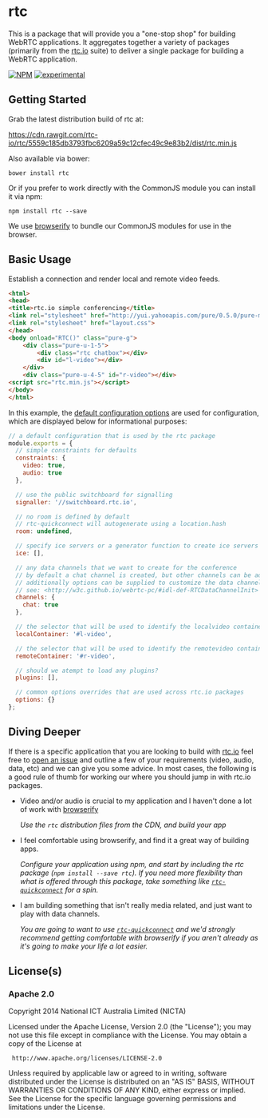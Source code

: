 # rtc

This is a package that will provide you a "one-stop shop" for building WebRTC applications.  It aggregates together a variety of packages (primarily from the [rtc.io](https://github.com/rtc-io) suite) to deliver a single package for building a WebRTC application.


[![NPM](https://nodei.co/npm/rtc.png)](https://nodei.co/npm/rtc/)
[![experimental](https://img.shields.io/badge/stability-experimental-red.svg)](https://github.com/dominictarr/stability#experimental)

## Getting Started

Grab the latest distribution build of rtc at:

https://cdn.rawgit.com/rtc-io/rtc/5559c185db3793fbc6209a59c12cfec49c9e83b2/dist/rtc.min.js

Also available via bower:

  ```
  bower install rtc
  ```

Or if you prefer to work directly with the CommonJS module you can install it via npm:

  ```
  npm install rtc --save
  ```

We use [browserify](https://browserify.org) to bundle our CommonJS modules for use in the browser.

## Basic Usage

Establish a connection and render local and remote video feeds.

```html
<html>
<head>
<title>rtc.io simple conferencing</title>
<link rel="stylesheet" href="http://yui.yahooapis.com/pure/0.5.0/pure-min.css">
<link rel="stylesheet" href="layout.css">
</head>
<body onload="RTC()" class="pure-g">
    <div class="pure-u-1-5">
        <div class="rtc chatbox"></div>
        <div id="l-video"></div>
    </div>
    <div class="pure-u-4-5" id="r-video"></div>
<script src="rtc.min.js"></script>
</body>
</html>
```

In this example, the [default configuration options](defaultconfig.js) are used for configuration, which are displayed below for informational purposes:

```js
// a default configuration that is used by the rtc package
module.exports = {
  // simple constraints for defaults
  constraints: {
    video: true,
    audio: true
  },

  // use the public switchboard for signalling
  signaller: '//switchboard.rtc.io',

  // no room is defined by default
  // rtc-quickconnect will autogenerate using a location.hash
  room: undefined,

  // specify ice servers or a generator function to create ice servers
  ice: [],

  // any data channels that we want to create for the conference
  // by default a chat channel is created, but other channels can be added also
  // additionally options can be supplied to customize the data channel config
  // see: <http://w3c.github.io/webrtc-pc/#idl-def-RTCDataChannelInit>
  channels: {
    chat: true
  },

  // the selector that will be used to identify the localvideo container
  localContainer: '#l-video',

  // the selector that will be used to identify the remotevideo container
  remoteContainer: '#r-video',

  // should we atempt to load any plugins?
  plugins: [],

  // common options overrides that are used across rtc.io packages
  options: {}
};
```

## Diving Deeper

If there is a specific application that you are looking to build with [rtc.io](http://rtc.io/) feel free to [open an issue](https://github.com/rtc-io/rtc/issues/new) and outline a few of your requirements (video, audio, data, etc) and we can give you some advice.  In most cases, the following is a good rule of thumb for working our where you should jump in with rtc.io packages.

- Video and/or audio is crucial to my application and I haven't done a lot of work with [browserify](http://browserify.org)

  _Use the `rtc` distribution files from the CDN, and build your app_

- I feel comfortable using browserify, and find it a great way of building apps.

  _Configure your application using npm, and start by including the rtc package (`npm install --save rtc`).  If you need more flexibility than what is offered through this package, take something like [`rtc-quickconnect`](https://github.com/rtc-io/rtc-quickconnect) for a spin._

- I am building something that isn't really media related, and just want to play with data channels.

  _You are going to want to use [`rtc-quickconnect`](https://github.com/rtc-io/rtc-quickconnect) and we'd strongly recommend getting comfortable with browserify if you aren't already as it's going to make your life a lot easier._

## License(s)

### Apache 2.0

Copyright 2014 National ICT Australia Limited (NICTA)

   Licensed under the Apache License, Version 2.0 (the "License");
   you may not use this file except in compliance with the License.
   You may obtain a copy of the License at

     http://www.apache.org/licenses/LICENSE-2.0

   Unless required by applicable law or agreed to in writing, software
   distributed under the License is distributed on an "AS IS" BASIS,
   WITHOUT WARRANTIES OR CONDITIONS OF ANY KIND, either express or implied.
   See the License for the specific language governing permissions and
   limitations under the License.
